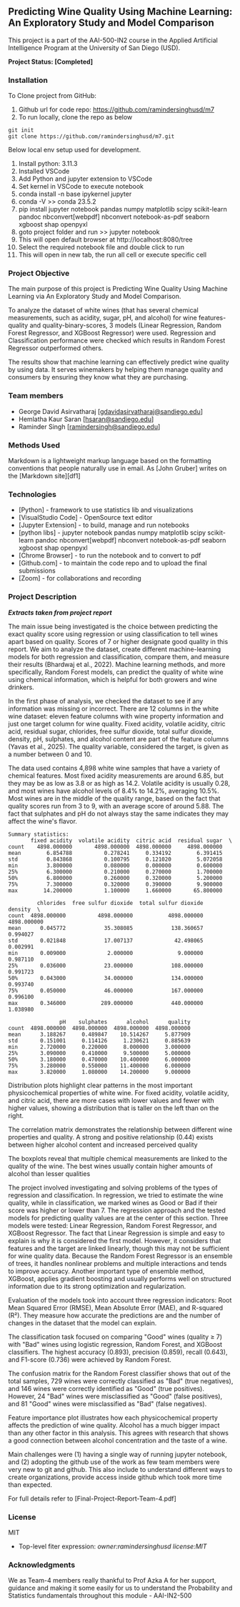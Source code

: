 ## Predicting Wine Quality Using Machine Learning: An Exploratory Study and Model Comparison
This project is a part of the AAI-500-IN2 course in the Applied Artificial Intelligence Program at the University of San Diego (USD). 

**Project Status: [Completed]**

### Installation
To Clone project from GitHub:
1. Github url for code repo: https://github.com/ramindersinghusd/m7
2. To run locally, clone the repo as below
```
git init
git clone https://github.com/ramindersinghusd/m7.git
```

Below local env setup used for development.

1. Install python: 3.11.3
2. Installed VSCode
3. Add Python and jupyter extension to VSCode
4. Set kernel in VSCode to execute notebook
5. conda install -n base ipykernel jupyter
6. conda -V >> conda 23.5.2
7. pip install jupyter notebook pandas numpy matplotlib scipy scikit-learn pandoc
nbconvert[webpdf] nbconvert notebook-as-pdf seaborn xgboost shap openpyxl
8. goto project folder and run >> jupyter notebook
9. This will open default browser at http://localhost:8080/tree 
10. Select the required notebook file and double click to run
11. This will open in new tab, the run all cell or execute specific cell

### Project Objective

The main purpose of this project is Predicting Wine Quality Using Machine Learning via An Exploratory Study and Model Comparison.

To analyze the dataset of white wines (that has several chemical measurements, such as acidity, sugar, pH, and alcohol) for wine features-quality and quality-binary-scores, 3 models (Linear Regression, Random Forest Regressor, and XGBoost Regressor) were used. Regression and Classification performance were checked which results in Random Forest Regressor outperformed others.

The results show that machine learning can effectively predict wine quality by using data. It serves winemakers by helping them manage quality and consumers by ensuring they know what they are purchasing. 

### Team members
- George David Asirvatharaj [gdavidasirvatharaj@sandiego.edu]
- Hemlatha Kaur Saran [hsaran@sandiego.edu]
- Raminder Singh [ramindersingh@sandiego.edu]

### Methods Used
Markdown is a lightweight markup language based on the formatting conventions
that people naturally use in email.
As [John Gruber] writes on the [Markdown site][df1]


### Technologies

- [Python] - framework to use statistics lib and visualizations
- [VisualStudio Code] - OpenSource text editor
- [Jupyter Extension] - to build, manage and run notebooks
- [python libs] - jupyter notebook pandas numpy matplotlib scipy scikit-learn pandoc
nbconvert[webpdf] nbconvert notebook-as-pdf seaborn xgboost shap openpyxl
- [Chrome Browser] - to run the notebook and to convert to pdf
- [Github.com] - to maintain the code repo and to upload the final submissions
- [Zoom] - for collaborations and recording

### Project Description

**_Extracts taken from project report_**

The main issue being investigated is the choice between predicting the exact quality score using regression or using classification to tell wines apart based on quality. Scores of 7 or higher designate good quality in this report. We aim to analyze the dataset, create different machine-learning models for both regression and classification, compare them, and measure their results (Bhardwaj et al., 2022). Machine learning methods, and more specifically, Random Forest models, can predict the quality of white wine using chemical information, which is helpful for both growers and wine drinkers.

In the first phase of analysis, we checked the dataset to see if any information was missing or incorrect. There are 12 columns in the white wine dataset: eleven feature columns with wine property information and just one target column for wine quality. Fixed acidity, volatile acidity, citric acid, residual sugar, chlorides, free sulfur dioxide, total sulfur dioxide, density, pH, sulphates, and alcohol content are part of the feature columns (Yavas et al., 2025). The quality variable, considered the target, is given as a number between 0 and 10.

The data used contains 4,898 white wine samples that have a variety of chemical features. Most fixed acidity measurements are around 6.85, but they may be as low as 3.8 or as high as 14.2. Volatile acidity is usually 0.28, and most wines have alcohol levels of 8.4% to 14.2%, averaging 10.5%. Most wines are in the middle of the quality range, based on the fact that quality scores run from 3 to 9, with an average score of around 5.88. The fact that sulphates and pH do not always stay the same indicates they may affect the wine's flavor.
```
Summary statistics:
       fixed acidity  volatile acidity  citric acid  residual sugar  \
count    4898.000000       4898.000000  4898.000000     4898.000000   
mean        6.854788          0.278241     0.334192        6.391415   
std         0.843868          0.100795     0.121020        5.072058   
min         3.800000          0.080000     0.000000        0.600000   
25%         6.300000          0.210000     0.270000        1.700000   
50%         6.800000          0.260000     0.320000        5.200000   
75%         7.300000          0.320000     0.390000        9.900000   
max        14.200000          1.100000     1.660000       65.800000   

         chlorides  free sulfur dioxide  total sulfur dioxide      density  \
count  4898.000000          4898.000000           4898.000000  4898.000000   
mean      0.045772            35.308085            138.360657     0.994027   
std       0.021848            17.007137             42.498065     0.002991   
min       0.009000             2.000000              9.000000     0.987110   
25%       0.036000            23.000000            108.000000     0.991723   
50%       0.043000            34.000000            134.000000     0.993740   
75%       0.050000            46.000000            167.000000     0.996100   
max       0.346000           289.000000            440.000000     1.038980   

                pH    sulphates      alcohol      quality  
count  4898.000000  4898.000000  4898.000000  4898.000000  
mean      3.188267     0.489847    10.514267     5.877909  
std       0.151001     0.114126     1.230621     0.885639  
min       2.720000     0.220000     8.000000     3.000000  
25%       3.090000     0.410000     9.500000     5.000000  
50%       3.180000     0.470000    10.400000     6.000000  
75%       3.280000     0.550000    11.400000     6.000000  
max       3.820000     1.080000    14.200000     9.000000  
```
Distribution plots highlight clear patterns in the most important physicochemical properties of white wine. For fixed acidity, volatile acidity, and citric acid, there are more cases with lower values and fewer with higher values, showing a distribution that is taller on the left than on the right.

The correlation matrix demonstrates the relationship between different wine properties and quality. A strong and positive relationship (0.44) exists between higher alcohol content and increased perceived quality

The boxplots reveal that multiple chemical measurements are linked to the quality of the wine. The best wines usually contain higher amounts of alcohol than lesser qualities

The project involved investigating and solving problems of the types of regression and classification. In regression, we tried to estimate the wine quality, while in classification, we marked wines as Good or Bad if their score was higher or lower than 7. The regression approach and the tested models for predicting quality values are at the center of this section.
Three models were tested: Linear Regression, Random Forest Regressor, and XGBoost Regressor. The fact that Linear Regression is simple and easy to explain is why it is considered the first model. However, it considers that features and the target are linked linearly, though this may not be sufficient for wine quality data. Because the Random Forest Regressor is an ensemble of trees, it handles nonlinear problems and multiple interactions and tends to improve accuracy. Another important type of ensemble method, XGBoost, applies gradient boosting and usually performs well on structured information due to its strong optimization and regularization.

Evaluation of the models took into account three regression indicators: Root Mean Squared Error (RMSE), Mean Absolute Error (MAE), and R-squared (R²). They measure how accurate the predictions are and the number of changes in the dataset that the model can explain. 

The classification task focused on comparing "Good" wines (quality ≥ 7) with "Bad" wines using logistic regression, Random Forest, and XGBoost classifiers. The highest accuracy (0.893), precision (0.859), recall (0.643), and F1-score (0.736) were achieved by Random Forest. 

The confusion matrix for the Random Forest classifier shows that out of the total samples, 729 wines were correctly classified as "Bad" (true negatives), and 146 wines were correctly identified as "Good" (true positives). However, 24 "Bad" wines were misclassified as "Good" (false positives), and 81 "Good" wines were misclassified as "Bad" (false negatives). 

Feature importance plot illustrates how each physicochemical property affects the prediction of wine quality. Alcohol has a much bigger impact than any other factor in this analysis. This agrees with research that shows a good connection between alcohol concentration and the taste of a wine. 

Main challenges were (1) having a single way of running jupyter notebook, and  (2) adopting the github use of the work as few team members were very new to git and github. This also include to understand different ways to create organizations, provide access inside github which took more time than expected.

For full details refer to [Final-Project-Report-Team-4.pdf]

### License
MIT
- Top-level fiter expression: _owner:ramindersinghusd license:MIT_

### Acknowledgments
We as Team-4 members really thankful to Prof Azka A for her support, guidance and  making it some easily for us to understand the Probability and Statistics fundamentals throughout this module - AAI-IN2-500 

